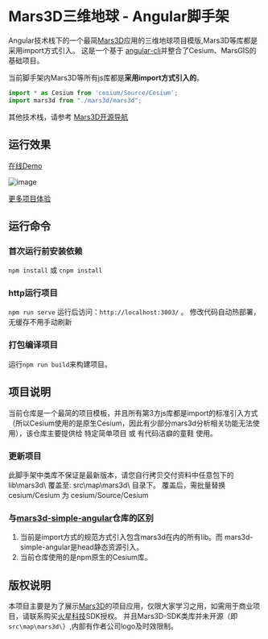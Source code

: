 # Mars3D三维地球 - Angular脚手架
 Angular技术栈下的一个最简[Mars3D](http://cesium.marsgis.cn)应用的三维地球项目模版,Mars3D等库都是采用import方式引入。
 这是一个基于 [angular-cli](https://github.com/angular/angular-cli/)并整合了Cesium、MarsGIS的基础项目。

当前脚手架内Mars3D等所有js库都是**采用import方式引入的**。
```javascript
import * as Cesium from 'cesium/Source/Cesium';
import mars3d from "./mars3d/mars3d";
```

 其他技术栈，请参考 [Mars3D开源导航](https://github.com/marsgis/MarsGIS-for-Cesium)
 

## 运行效果 
 [在线Demo](http://cesium.marsgis.cn/project/vue-cli/index.html)  

 ![image](http://cesium.marsgis.cn/project/img/vue-cli.jpg)
 
 [更多项目体验](http://cesium.marsgis.cn/project.html)

 
 

## 运行命令
 
### 首次运行前安装依赖
 `npm install` 或 `cnpm install`
 
### http运行项目
 `npm run serve`  运行后访问：`http://localhost:3003/`  。 修改代码自动热部署，无缓存不用手动刷新

### 打包编译项目
 运行`npm run build`来构建项目。 


## 项目说明
 当前仓库是一个最简的项目模板，并且所有第3方js库都是import的标准引入方式（所以Cesium使用的是原生Cesium，因此有少部分mars3d分析相关功能无法使用），该仓库主要提供给 特定简单项目 或 有代码洁癖的童鞋 使用。
 
 
### 更新项目
 此脚手架中类库不保证是最新版本，请您自行拷贝交付资料中任意包下的 lib\mars3d\ 覆盖至: src\map\mars3d\ 目录下。
 覆盖后，需批量替换 cesium/Cesium  为  cesium/Source/Cesium

 

### 与[mars3d-simple-angular](https://github.com/marsgis/mars3d-simple-angular)仓库的区别
1. 当前是import方式的规范方式引入包含mars3d在内的所有lib。而 mars3d-simple-angular是head静态资源引入。
2. 当前仓库使用的是npm原生的Cesium库。

## 版权说明
  本项目主要是为了展示[Mars3D](http://cesium.marsgis.cn)的项目应用，仅限大家学习之用，如需用于商业项目，请联系购买[火星科技](http://cesium.marsgis.cn)SDK授权。
 并且Mars3D-SDK类库并未开源（即`src\map\mars3d\`）,内部有作者公司logo及时效限制。